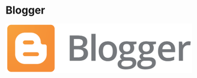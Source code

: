 # Blogger

![](https://raw.githubusercontent.com/catedu/soportes-informaticos-profesorado/master/img/eblogger.png)

